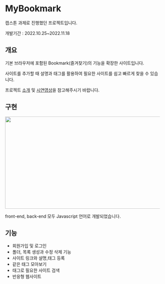 # MyBookmark
캡스톤 과제로 진행했던 프로젝트입니다.

개발기간 : 2022.10.25~2022.11.18


## 개요
기본 브라우저에 포함된 Bookmark(즐겨찾기)의 기능을 확장한 사이트입니다.

사이트를 추가할 때 설명과 태그를 활용하여 필요한 사이트를 쉽고 빠르게 찾을 수 있습니다.

프로젝트 [소개](https://lace-stetson-a16.notion.site/MY-Bookmark-eaabaa7f500249de8271ed333944e9b2) 및 [시연영상](https://www.youtube.com/watch?v=4uHCFgcUVKc)을 참고해주시기 바랍니다.


## 구현 
<img src="https://user-images.githubusercontent.com/72879145/217527354-b3e1f987-99c7-4ce2-bddb-32778fab64fa.png" width="600" height="300">

front-end, back-end 모두 Javascript 언어로 개발되었습니다.



## 기능
- 회원가입 및 로그인
- 폴더, 목록 생성과 수정 삭제 기능
- 사이트 링크와 설명,태그 등록
- 같은 태그 모아보기
- 태그로 필요한 사이트 검색
- 반응형 웹사이트


